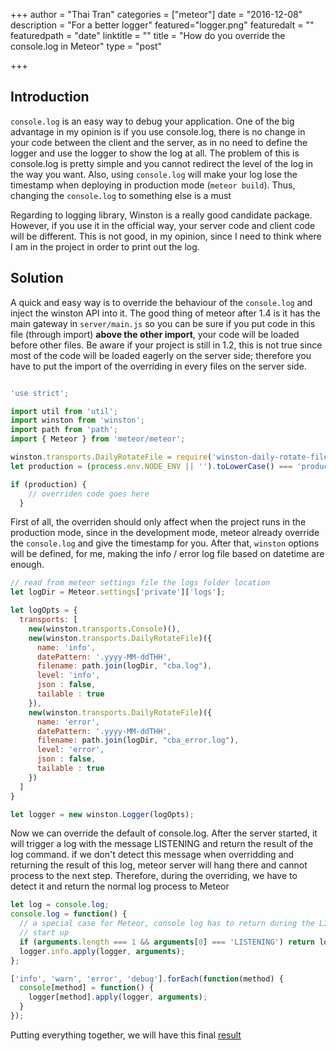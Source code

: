 +++
author = "Thai Tran"
categories = ["meteor"]
date = "2016-12-08"
description = "For a better logger"
featured="logger.png"
featuredalt = ""
featuredpath = "date"
linktitle = ""
title = "How do you override the console.log in Meteor"
type = "post"

+++

## Introduction

`console.log` is an easy way to debug your application. One of the big advantage in my opinion is if you use console.log, there is no change in your code between the client and the server, as in no need to define the logger and use the logger to show the log at all. The problem of this is console.log is pretty simple and you cannot redirect the level of the log in the way you want. Also, using `console.log` will make your log lose the timestamp when deploying in production mode (`meteor build`). Thus, changing the `console.log` to something else is a must

Regarding to logging library, Winston is a really good candidate package. However, if you use it in the official way, your server code and client code will be different. This is not good, in my opinion, since I need to think where I am in the project in order to print out the log.

## Solution

A quick and easy way is to override the behaviour of the `console.log` and inject the winston API into it. The good thing of meteor after 1.4 is it has the main gateway in `server/main.js` so you can be sure if you put code in this file (through import) **above the other import**, your code will be loaded before other files. Be aware if your project is still in 1.2, this is not true since most of the code will be loaded eagerly on the server side; therefore you have to put the import of the overriding in every files on the server side.

```javascript

'use strict';

import util from 'util';
import winston from 'winston';
import path from 'path';
import { Meteor } from 'meteor/meteor';

winston.transports.DailyRotateFile = require('winston-daily-rotate-file');
let production = (process.env.NODE_ENV || '').toLowerCase() === 'production';

if (production) {
    // overriden code goes here
  }

```

First of all, the overriden should only affect when the project runs in the production mode, since in the development mode, meteor already override the `console.log` and give the timestamp for you. After that, `winston` options will be defined, for me, making the info / error log file based on datetime are enough.


```javascript
// read from meteor settings file the logs folder location
let logDir = Meteor.settings['private']['logs'];

let logOpts = {
  transports: [
    new(winston.transports.Console)(),
    new(winston.transports.DailyRotateFile)({
      name: 'info',
      datePattern: '.yyyy-MM-ddTHH',
      filename: path.join(logDir, "cba.log"),
      level: 'info',
      json : false,
      tailable : true
    }),
    new(winston.transports.DailyRotateFile)({
      name: 'error',
      datePattern: '.yyyy-MM-ddTHH',
      filename: path.join(logDir, "cba_error.log"),
      level: 'error',
      json : false,
      tailable : true
    })
  ]
}

let logger = new winston.Logger(logOpts);
```

Now we can override the default of console.log. After the server started, it will trigger a log with the message LISTENING and return the result of the log command. if we don't detect this message when overridding and returning the result of this log, meteor server will hang there and cannot process to the next step. Therefore, during the overriding, we have to detect it and return the normal log process to Meteor

```javascript
let log = console.log;
console.log = function() {
  // a special case for Meteor, console log has to return during the LISTERNING log, otherwise, server cannot process request after
  // start up
  if (arguments.length === 1 && arguments[0] === 'LISTENING') return log.call(console, 'LISTENING');
  logger.info.apply(logger, arguments);
};

['info', 'warn', 'error', 'debug'].forEach(function(method) {
  console[method] = function() {
    logger[method].apply(logger, arguments);
  }
});
```

Putting everything together, we will have this final [result](https://gist.github.com/bubuzzz/8a8b577ab09d6d4766a79cd4636b44e1)

